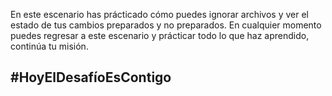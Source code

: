En este escenario has prácticado cómo puedes ignorar archivos y ver el estado de tus cambios preparados y no preparados.
En cualquier momento puedes regresar a este escenario y prácticar todo lo que haz aprendido, continúa tu misión.

## #HoyElDesafíoEsContigo
